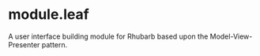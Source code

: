 # module.leaf
A user interface building module for Rhubarb based upon the Model-View-Presenter pattern.
